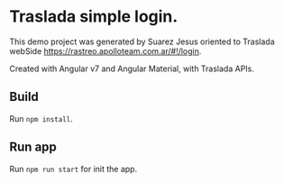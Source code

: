 # Traslada simple login.

This demo project was generated by Suarez Jesus oriented to Traslada webSide https://rastreo.apolloteam.com.ar/#!/login.

Created with Angular v7 and Angular Material, with Traslada APIs.

## Build

Run `npm install`.

## Run app

Run `npm run start` for init the app. 
